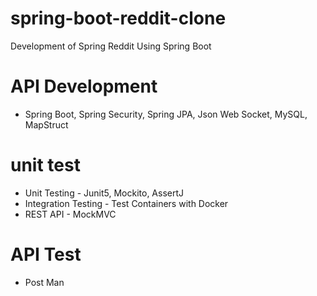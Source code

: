 # spring-boot-reddit-clone
Development of Spring Reddit Using Spring Boot

# API Development
+ Spring Boot, Spring Security, Spring JPA, Json Web Socket, MySQL, MapStruct 

# unit test
+ Unit Testing - Junit5, Mockito, AssertJ
+ Integration Testing - Test Containers with Docker
+ REST API - MockMVC

# API Test
+ Post Man
